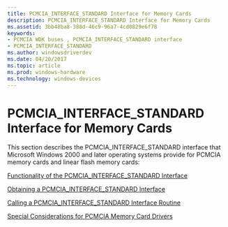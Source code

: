 ```yaml
---
title: PCMCIA_INTERFACE_STANDARD Interface for Memory Cards
description: PCMCIA_INTERFACE_STANDARD Interface for Memory Cards
ms.assetid: 3bb48ba8-388d-46c9-96a7-4cd0829e6f78
keywords:
- PCMCIA WDK buses , PCMCIA_INTERFACE_STANDARD interface
- PCMCIA_INTERFACE_STANDARD
ms.author: windowsdriverdev
ms.date: 04/20/2017
ms.topic: article
ms.prod: windows-hardware
ms.technology: windows-devices
---
```


# PCMCIA\_INTERFACE\_STANDARD Interface for Memory Cards





This section describes the PCMCIA\_INTERFACE\_STANDARD interface that Microsoft Windows 2000 and later operating systems provide for PCMCIA memory cards and linear flash memory cards:

[Functionality of the PCMCIA\_INTERFACE\_STANDARD Interface](https://msdn.microsoft.com/library/windows/hardware/ff537117)

[Obtaining a PCMCIA\_INTERFACE\_STANDARD Interface](https://msdn.microsoft.com/library/windows/hardware/ff537439)

[Calling a PCMCIA\_INTERFACE\_STANDARD Interface Routine](https://msdn.microsoft.com/library/windows/hardware/ff537023)

[Special Considerations for PCMCIA Memory Card Drivers](https://msdn.microsoft.com/library/windows/hardware/ff538196)

 

 





